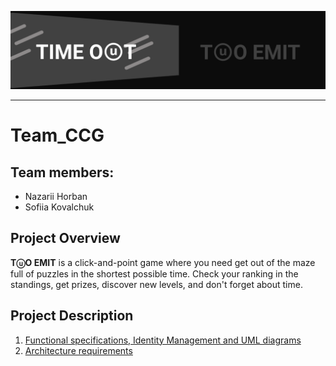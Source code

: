 ![Banner.png](./docs/src/Banner.png)
___
# Team_CCG

## Team members:
  * Nazarii Horban
  * Sofiia Kovalchuk

## Project Overview
**TⓤO EMIT** is a click-and-point game where you need get out of the maze full of puzzles in the shortest possible time. Check your ranking in the standings, get prizes, discover new levels, and don't forget about time.

## Project Description
  1. [Functional specifications, Identity Management and UML diagrams](./docs/FunctionalSpecification.md)
  2. [Architecture requirements](./docs/Architecture.md)



